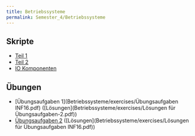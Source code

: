 ```yaml
---
title: Betriebssysteme
permalink: Semester_4/Betriebssysteme
---
```

## Skripte
* [Teil 1](Betriebssysteme/scripts/dhbw_mos-Betriebssysteme_INF16_teil1.pdf)
* [Teil 2](Betriebssysteme/scripts/dhbw_mos-Betriebssysteme_INF16_teil2.pdf)
* [IO Komponenten](Betriebssysteme/scripts/dhbw_mos-Betriebssysteme_INF16_IO.pdf)

## Übungen
* [Übungsaufgaben 1](Betriebssysteme/exercises/Übungsaufgaben INF16.pdf) ([Lösungen](Betriebssysteme/exercises/Lösungen für Übungsaufgaben-2.pdf))
* [Übungsaufgaben 2](Betriebssysteme/exercises/Übungsaufgaben-2.pdf) ([Lösungen](Betriebssysteme/exercises/Lösungen für Übungsaufgaben INF16.pdf))


